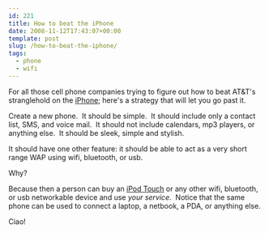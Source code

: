 ```yaml
---
id: 221
title: How to beat the iPhone
date: 2008-11-12T17:43:07+00:00
template: post
slug: /how-to-beat-the-iphone/
tags:
  - phone
  - wifi
---
```


For all those cell phone companies trying to figure out how to beat AT&T's
stranglehold on the [iPhone](http://en.wikipedia.org/wiki/IPhone); here's a
strategy that will let you go past it.

Create a new phone.  It should be simple.  It should include only a contact
list, SMS, and voice mail.  It should not include calendars, mp3 players, or
anything else.  It should be sleek, simple and stylish.

It should have one other feature: it should be able to act as a very short
range WAP using wifi, bluetooth, or usb.

Why?

Because then a person can buy an
[iPod Touch](http://en.wikipedia.org/wiki/IPod_touch) or any other wifi,
bluetooth, or usb networkable device and use _your service_.  Notice that the
same phone can be used to connect a laptop, a netbook, a PDA, or anything
else.

Ciao!
